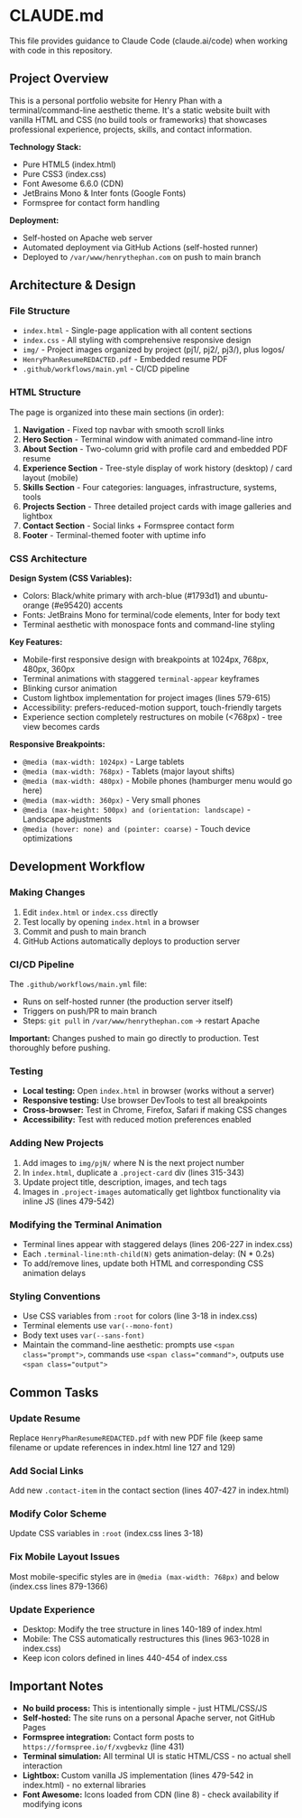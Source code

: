 # CLAUDE.md

This file provides guidance to Claude Code (claude.ai/code) when working with code in this repository.

## Project Overview

This is a personal portfolio website for Henry Phan with a terminal/command-line aesthetic theme. It's a static website built with vanilla HTML and CSS (no build tools or frameworks) that showcases professional experience, projects, skills, and contact information.

**Technology Stack:**
- Pure HTML5 (index.html)
- Pure CSS3 (index.css)
- Font Awesome 6.6.0 (CDN)
- JetBrains Mono & Inter fonts (Google Fonts)
- Formspree for contact form handling

**Deployment:**
- Self-hosted on Apache web server
- Automated deployment via GitHub Actions (self-hosted runner)
- Deployed to `/var/www/henrythephan.com` on push to main branch

## Architecture & Design

### File Structure
- `index.html` - Single-page application with all content sections
- `index.css` - All styling with comprehensive responsive design
- `img/` - Project images organized by project (pj1/, pj2/, pj3/), plus logos/
- `HenryPhanResumeREDACTED.pdf` - Embedded resume PDF
- `.github/workflows/main.yml` - CI/CD pipeline

### HTML Structure
The page is organized into these main sections (in order):
1. **Navigation** - Fixed top navbar with smooth scroll links
2. **Hero Section** - Terminal window with animated command-line intro
3. **About Section** - Two-column grid with profile card and embedded PDF resume
4. **Experience Section** - Tree-style display of work history (desktop) / card layout (mobile)
5. **Skills Section** - Four categories: languages, infrastructure, systems, tools
6. **Projects Section** - Three detailed project cards with image galleries and lightbox
7. **Contact Section** - Social links + Formspree contact form
8. **Footer** - Terminal-themed footer with uptime info

### CSS Architecture

**Design System (CSS Variables):**
- Colors: Black/white primary with arch-blue (#1793d1) and ubuntu-orange (#e95420) accents
- Fonts: JetBrains Mono for terminal/code elements, Inter for body text
- Terminal aesthetic with monospace fonts and command-line styling

**Key Features:**
- Mobile-first responsive design with breakpoints at 1024px, 768px, 480px, 360px
- Terminal animations with staggered `terminal-appear` keyframes
- Blinking cursor animation
- Custom lightbox implementation for project images (lines 579-615)
- Accessibility: prefers-reduced-motion support, touch-friendly targets
- Experience section completely restructures on mobile (<768px) - tree view becomes cards

**Responsive Breakpoints:**
- `@media (max-width: 1024px)` - Large tablets
- `@media (max-width: 768px)` - Tablets (major layout shifts)
- `@media (max-width: 480px)` - Mobile phones (hamburger menu would go here)
- `@media (max-width: 360px)` - Very small phones
- `@media (max-height: 500px) and (orientation: landscape)` - Landscape adjustments
- `@media (hover: none) and (pointer: coarse)` - Touch device optimizations

## Development Workflow

### Making Changes
1. Edit `index.html` or `index.css` directly
2. Test locally by opening `index.html` in a browser
3. Commit and push to main branch
4. GitHub Actions automatically deploys to production server

### CI/CD Pipeline
The `.github/workflows/main.yml` file:
- Runs on self-hosted runner (the production server itself)
- Triggers on push/PR to main branch
- Steps: `git pull` in `/var/www/henrythephan.com` → restart Apache

**Important:** Changes pushed to main go directly to production. Test thoroughly before pushing.

### Testing
- **Local testing:** Open `index.html` in browser (works without a server)
- **Responsive testing:** Use browser DevTools to test all breakpoints
- **Cross-browser:** Test in Chrome, Firefox, Safari if making CSS changes
- **Accessibility:** Test with reduced motion preferences enabled

### Adding New Projects
1. Add images to `img/pjN/` where N is the next project number
2. In `index.html`, duplicate a `.project-card` div (lines 315-343)
3. Update project title, description, images, and tech tags
4. Images in `.project-images` automatically get lightbox functionality via inline JS (lines 479-542)

### Modifying the Terminal Animation
- Terminal lines appear with staggered delays (lines 206-227 in index.css)
- Each `.terminal-line:nth-child(N)` gets animation-delay: (N * 0.2s)
- To add/remove lines, update both HTML and corresponding CSS animation delays

### Styling Conventions
- Use CSS variables from `:root` for colors (line 3-18 in index.css)
- Terminal elements use `var(--mono-font)`
- Body text uses `var(--sans-font)`
- Maintain the command-line aesthetic: prompts use `<span class="prompt">`, commands use `<span class="command">`, outputs use `<span class="output">`

## Common Tasks

### Update Resume
Replace `HenryPhanResumeREDACTED.pdf` with new PDF file (keep same filename or update references in index.html line 127 and 129)

### Add Social Links
Add new `.contact-item` in the contact section (lines 407-427 in index.html)

### Modify Color Scheme
Update CSS variables in `:root` (index.css lines 3-18)

### Fix Mobile Layout Issues
Most mobile-specific styles are in `@media (max-width: 768px)` and below (index.css lines 879-1366)

### Update Experience
- Desktop: Modify the tree structure in lines 140-189 of index.html
- Mobile: The CSS automatically restructures this (lines 963-1028 in index.css)
- Keep icon colors defined in lines 440-454 of index.css

## Important Notes

- **No build process:** This is intentionally simple - just HTML/CSS/JS
- **Self-hosted:** The site runs on a personal Apache server, not GitHub Pages
- **Formspree integration:** Contact form posts to `https://formspree.io/f/xvgbevkz` (line 431)
- **Terminal simulation:** All terminal UI is static HTML/CSS - no actual shell interaction
- **Lightbox:** Custom vanilla JS implementation (lines 479-542 in index.html) - no external libraries
- **Font Awesome:** Icons loaded from CDN (line 8) - check availability if modifying icons
